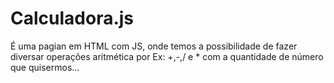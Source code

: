 # Calculadora.js
 É uma pagian em HTML com JS, onde temos a possibilidade de fazer diversar operações aritmética por Ex:  +,-,/ e *  com a quantidade de número que quisermos...
